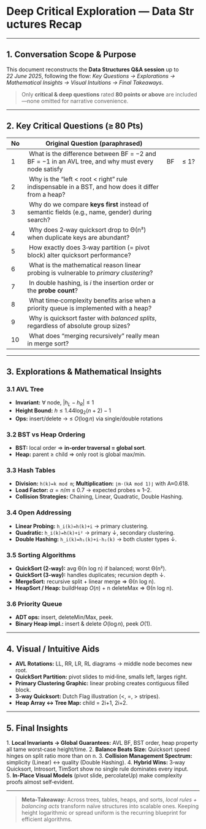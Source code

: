 # Deep Critical Exploration — Data Structures Recap

---

## 1. Conversation Scope & Purpose

This document reconstructs the **Data Structures Q\&A session** up to *22 June 2025*, following the flow:
*Key Questions → Explorations → Mathematical Insights → Visual Intuitions → Final Takeaways*.

> Only **critical & deep questions** rated **80 points or above** are included—none omitted for narrative convenience.

---

## 2. Key Critical Questions (≥ 80 Pts)

|  No  |  Original Question (paraphrased)                                                                    |    |        |
| ---- | --------------------------------------------------------------------------------------------------- | -- | ------ |
|  1   |  What is the difference between BF = −2 and BF = −1 in an AVL tree, and why must every node satisfy | BF |  ≤ 1?  |
|  2   |  Why is the “left < root < right” rule indispensable in a BST, and how does it differ from a heap?  |    |        |
|  3   |  Why do we compare **keys first** instead of semantic fields (e.g., name, gender) during search?    |    |        |
|  4   |  Why does 2‑way quicksort drop to Θ(n²) when duplicate keys are abundant?                           |    |        |
|  5   |  How exactly does 3‑way partition (= pivot block) alter quicksort performance?                      |    |        |
|  6   |  What is the mathematical reason linear probing is vulnerable to *primary clustering*?              |    |        |
|  7   |  In double hashing, is *i* the insertion order or the **probe count**?                              |    |        |
|  8   |  What time‑complexity benefits arise when a priority queue is implemented with a heap?              |    |        |
|  9   |  Why is quicksort faster with *balanced splits*, regardless of absolute group sizes?                |    |        |
|  10  |  What does “merging recursively” really mean in merge sort?                                         |    |        |

---

## 3. Explorations & Mathematical Insights

### 3.1 AVL Tree

* **Invariant:** ∀ node, $|h_L − h_R| ≤ 1$
* **Height Bound:** $h ≤ 1.44 \log_2(n+2) − 1$
* **Ops:** insert/delete → ≤ $O(\log n)$ via single/double rotations

### 3.2 BST vs Heap Ordering

* **BST:** local order ⇒ **in‑order traversal = global sort**.
* **Heap:** parent ≥ child ⇒ only root is global max/min.

### 3.3 Hash Tables

* **Division:** `h(k)=k mod m`; **Multiplication:** `⌊m·(kA mod 1)⌋` with A≈0.618.
* **Load Factor:** $α = n/m$ ≤ 0.7 → expected probes ≈ 1–2.
* **Collision Strategies:** Chaining, Linear, Quadratic, Double Hashing.

### 3.4 Open Addressing

* **Linear Probing:** `h_i(k)=h(k)+i` → primary clustering.
* **Quadratic:** `h_i(k)=h(k)+i²` → primary ↓, secondary clustering.
* **Double Hashing:** `h_i(k)=h₁(k)+i·h₂(k)` → both cluster types ↓.

### 3.5 Sorting Algorithms

* **QuickSort (2‑way):** avg Θ(n log n) if balanced; worst Θ(n²).
* **QuickSort (3‑way):** handles duplicates; recursion depth ↓.
* **MergeSort:** recursive split + linear merge ⇒ Θ(n log n).
* **HeapSort / Heap:** buildHeap $O(n)$ + n deleteMax ⇒ Θ(n log n).

### 3.6 Priority Queue

* **ADT ops:** insert, deleteMin/Max, peek.
* **Binary Heap impl.:** insert & delete $O(\log n)$, peek $O(1)$.

---

## 4. Visual / Intuitive Aids

* **AVL Rotations:** LL, RR, LR, RL diagrams → middle node becomes new root.
* **QuickSort Partition:** pivot slides to mid‑line, smalls left, larges right.
* **Primary Clustering Graphic:** linear probing creates contiguous filled block.
* **3‑way Quicksort:** Dutch Flag illustration (<, =, > stripes).
* **Heap Array ↔ Tree Map:** child = 2i+1, 2i+2.

---

## 5. Final Insights

1. **Local Invariants → Global Guarantees:** AVL BF, BST order, heap property all tame worst‑case height/time.
2. **Balance Beats Size:** Quicksort speed hinges on split ratio more than on n.
3. **Collision Management Spectrum:** simplicity (Linear) ↔ quality (Double Hashing).
4. **Hybrid Wins:** 3‑way Quicksort, Introsort, TimSort show no single rule dominates every input.
5. **In‑Place Visual Models** (pivot slide, percolateUp) make complexity proofs almost self‑evident.

---

> **Meta‑Takeaway:** Across trees, tables, heaps, and sorts, *local rules + balancing acts* transform naïve structures into scalable ones. Keeping height logarithmic or spread uniform is the recurring blueprint for efficient algorithms.
